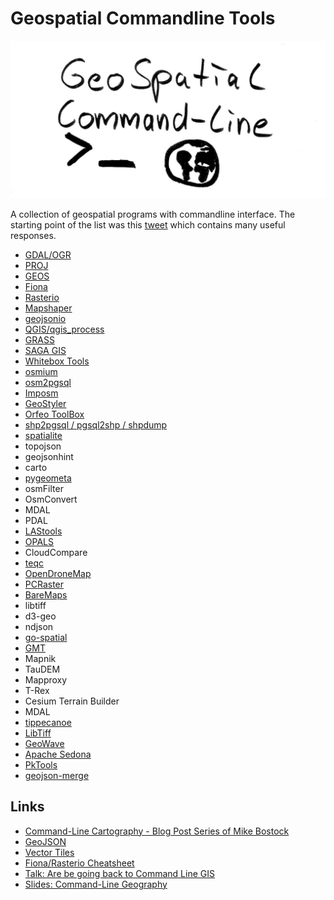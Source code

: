 # Geospatial Commandline Tools

![cover image geospatial commandline tools](cover_image.jpg)

A collection of geospatial programs with commandline interface. The starting point of the list was this [tweet](https://twitter.com/JakobMiksch/status/1358012117924904960) which contains many useful responses.

- [GDAL/OGR](https://gdal.org/)
- [PROJ](https://proj.org/index.html)
- [GEOS](https://git.osgeo.org/gitea/geos/geos/src/branch/master/util/geosop/README.md)
- [Fiona](https://github.com/Toblerity/Fiona/blob/master/docs/cli.rst)
- [Rasterio](https://rasterio.readthedocs.io/en/latest/cli.html)
- [Mapshaper](https://github.com/mbloch/mapshaper)
- [geojsonio](https://github.com/mapbox/geojsonio-cli)
- [QGIS/qgis_process](https://docs.qgis.org/3.16/en/docs/user_manual/processing/standalone.html)
- [GRASS](https://grass.osgeo.org/grass78/manuals/grass7.html)
- [SAGA GIS](http://www.saga-gis.org/en/index.html)
- [Whitebox Tools](https://github.com/jblindsay/whitebox-tools)
- [osmium](https://osmcode.org/osmium-tool/)
- [osm2pgsql](https://osm2pgsql.org/)
- [Imposm](https://imposm.org/)
- [GeoStyler](https://geostyler.org/)
- [Orfeo ToolBox](https://www.orfeo-toolbox.org/)
- [shp2pgsql / pgsql2shp / shpdump](https://manpages.ubuntu.com/manpages/bionic/man1/shpdump.1.html)
- [spatialite](https://www.gaia-gis.it/fossil/spatialite-tools/index)
- topojson
- geojsonhint
- carto
- [pygeometa](https://geopython.github.io/pygeometa/)
- osmFilter
- OsmConvert
- MDAL
- PDAL
- [LAStools](https://rapidlasso.com/lastools/)
- [OPALS](https://opals.geo.tuwien.ac.at/html/stable/usr_getting_started.html)
- CloudCompare
- [teqc](https://www.unavco.org/software/data-processing/teqc/tutorial/tutorial.html)
- [OpenDroneMap](https://github.com/OpenDroneMap/ODM)
- [PCRaster](https://pcraster.geo.uu.nl/)
- [BareMaps](https://github.com/baremaps/baremaps)
- libtiff
- d3-geo
- ndjson
- [go-spatial](https://github.com/jblindsay/go-spatial)
- [GMT](https://www.generic-mapping-tools.org/)
- Mapnik
- TauDEM
- Mapproxy
- T-Rex
- Cesium Terrain Builder
- MDAL
- [tippecanoe](https://github.com/mapbox/tippecanoe)
- [LibTiff](http://www.libtiff.org/man/tiffsplit.1.html)
- [GeoWave](https://www.osgeo.org/projects/geowave/)
- [Apache Sedona](https://sedona.apache.org/)
- [PkTools](http://pktools.nongnu.org/html/index.html)
- [geojson-merge](https://github.com/mapbox/geojson-merge)


## Links

- [Command-Line Cartography - Blog Post Series of Mike Bostock](https://medium.com/@mbostock/command-line-cartography-part-1-897aa8f8ca2c#06f4)
- [GeoJSON](https://github.com/tmcw/awesome-geojson)
- [Vector Tiles](https://github.com/mapbox/awesome-vector-tiles#cli-utilities)
- [Fiona/Rasterio Cheatsheet](https://github.com/sgillies/frs-cheat-sheet)
- [Talk: Are be going back to Command Line GIS](https://media.ccc.de/v/bucharest-212-are-we-going-back-to-command-line-gis-)
- [Slides: Command-Line Geography](https://nerik.github.io/cli-geography)
